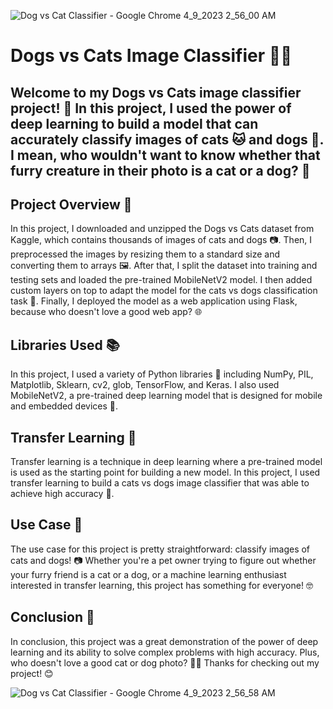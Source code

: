 
![Dog vs Cat Classifier - Google Chrome 4_9_2023 2_56_00 AM](https://user-images.githubusercontent.com/113240252/230744010-cee18ae3-f339-4e2a-a015-1e4344079aaa.png)


# Dogs vs Cats Image Classifier 🐶🐱

## Welcome to my Dogs vs Cats image classifier project! 🚀 In this project, I used the power of deep learning to build a model that can accurately classify images of cats 🐱 and dogs 🐶. I mean, who wouldn't want to know whether that furry creature in their photo is a cat or a dog? 🤔

## Project Overview 👀

In this project, I downloaded and unzipped the Dogs vs Cats dataset from Kaggle, which contains thousands of images of cats and dogs 📷. Then, I preprocessed the images by resizing them to a standard size and converting them to arrays 🖼️. After that, I split the dataset into training and testing sets and loaded the pre-trained MobileNetV2 model. I then added custom layers on top to adapt the model for the cats vs dogs classification task 🐾. Finally, I deployed the model as a web application using Flask, because who doesn't love a good web app? 🌐

## Libraries Used 📚

In this project, I used a variety of Python libraries 🐍 including NumPy, PIL, Matplotlib, Sklearn, cv2, glob, TensorFlow, and Keras. I also used MobileNetV2, a pre-trained deep learning model that is designed for mobile and embedded devices 📱.

## Transfer Learning 👀

Transfer learning is a technique in deep learning where a pre-trained model is used as the starting point for building a new model. In this project, I used transfer learning to build a cats vs dogs image classifier that was able to achieve high accuracy 🤖.

## Use Case 🤔

The use case for this project is pretty straightforward: classify images of cats and dogs! 📷 Whether you're a pet owner trying to figure out whether your furry friend is a cat or a dog, or a machine learning enthusiast interested in transfer learning, this project has something for everyone! 🤓

## Conclusion 🎉

In conclusion, this project was a great demonstration of the power of deep learning and its ability to solve complex problems with high accuracy. Plus, who doesn't love a good cat or dog photo? 🐶🐱 Thanks for checking out my project! 😊


![Dog vs Cat Classifier - Google Chrome 4_9_2023 2_56_58 AM](https://user-images.githubusercontent.com/113240252/230744013-f9b861ec-f1ac-4f0e-9e87-26bc141f4dbb.png)
